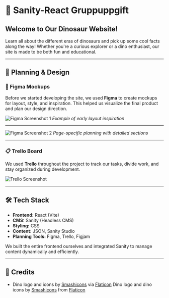 # 🦕 Sanity-React Gruppuppgift

## Welcome to Our Dinosaur Website!

Learn all about the different eras of dinosaurs and pick up some cool facts along the way! Whether you're a curious explorer or a dino enthusiast, our site is made to be both fun and educational.

---

## 🧠 Planning & Design

### 🎨 Figma Mockups

Before we started developing the site, we used **Figma** to create mockups for layout, style, and inspiration. This helped us visualize the final product and plan our design direction.

![Figma Screenshot 1](https://github.com/user-attachments/assets/df8a2d8d-fa40-4751-b630-eb6e7914aab5)
*Example of early layout inspiration*

---

![Figma Screenshot 2](https://github.com/user-attachments/assets/3c9b7268-2eab-490f-a156-b181650d2e17)
*Page-specific planning with detailed sections*

---

### 📋 Trello Board

We used **Trello** throughout the project to track our tasks, divide work, and stay organized during development.

![Trello Screenshot](https://github.com/user-attachments/assets/7a2f70fd-dcc1-4917-9e4f-4b411a880c5d)

---

## 🛠️ Tech Stack

- **Frontend:** React (Vite)
- **CMS:** Sanity (Headless CMS)
- **Styling:** CSS
- **Content:** JSON, Sanity Studio
- **Planning Tools:** Figma, Trello, Figjam

We built the entire frontend ourselves and integrated Sanity to manage content dynamically and efficiently.

---

## 🙌 Credits

- Dino logo and icons by [Smashicons](https://www.flaticon.com/authors/smashicons) via [Flaticon](https://www.flaticon.com/)
Dino logo and dino icons by [Smashicons](https://www.flaticon.com/authors/smashicons) from [Flaticon](https://www.flaticon.com/)
